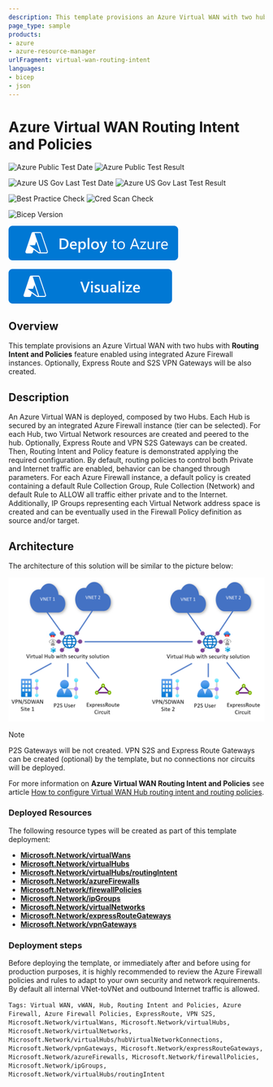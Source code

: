 ```yaml
---
description: This template provisions an Azure Virtual WAN with two hubs with Routing Intent and Policies feature enabled.
page_type: sample
products:
- azure
- azure-resource-manager
urlFragment: virtual-wan-routing-intent
languages:
- bicep
- json
---
```

# Azure Virtual WAN Routing Intent and Policies

![Azure Public Test Date](https://azurequickstartsservice.blob.core.windows.net/badges/quickstarts/microsoft.network/virtual-wan-routing-intent/PublicLastTestDate.svg)
![Azure Public Test Result](https://azurequickstartsservice.blob.core.windows.net/badges/quickstarts/microsoft.network/virtual-wan-routing-intent/PublicDeployment.svg)

![Azure US Gov Last Test Date](https://azurequickstartsservice.blob.core.windows.net/badges/quickstarts/microsoft.network/virtual-wan-routing-intent/FairfaxLastTestDate.svg)
![Azure US Gov Last Test Result](https://azurequickstartsservice.blob.core.windows.net/badges/quickstarts/microsoft.network/virtual-wan-routing-intent/FairfaxDeployment.svg)

![Best Practice Check](https://azurequickstartsservice.blob.core.windows.net/badges/quickstarts/microsoft.network/virtual-wan-routing-intent/BestPracticeResult.svg)
![Cred Scan Check](https://azurequickstartsservice.blob.core.windows.net/badges/quickstarts/microsoft.network/virtual-wan-routing-intent/CredScanResult.svg)

![Bicep Version](https://azurequickstartsservice.blob.core.windows.net/badges/quickstarts/microsoft.network/virtual-wan-routing-intent/BicepVersion.svg)

[![Deploy To Azure](https://raw.githubusercontent.com/Azure/azure-quickstart-templates/master/1-CONTRIBUTION-GUIDE/images/deploytoazure.svg?sanitize=true)](https://portal.azure.com/#create/Microsoft.Template/uri/https%3A%2F%2Fraw.githubusercontent.com%2FAzure%2Fazure-quickstart-templates%2Fmaster%2Fquickstarts%2Fmicrosoft.network%2Fvirtual-wan-routing-intent%2Fazuredeploy.json)

[![Visualize](https://raw.githubusercontent.com/Azure/azure-quickstart-templates/master/1-CONTRIBUTION-GUIDE/images/visualizebutton.svg?sanitize=true)](http://armviz.io/#/?load=https%3A%2F%2Fraw.githubusercontent.com%2FAzure%2Fazure-quickstart-templates%2Fmaster%2Fquickstarts%2Fmicrosoft.network%2Fvirtual-wan-routing-intent%2Fazuredeploy.json)

## Overview

This template provisions an Azure Virtual WAN with two hubs with **Routing Intent and Policies** feature enabled using integrated Azure Firewall instances. Optionally, Express Route and S2S VPN Gateways will be also created.

## Description

An Azure Virtual WAN is deployed, composed by two Hubs. Each Hub is secured by an integrated Azure Firewall instance (tier can be selected). For each Hub, two Virtual Network resources are created and peered to the hub. Optionally, Express Route and VPN S2S Gateways can be created. Then, Routing Intent and Policy feature is demonstrated applying the required configuration. By default, routing policies to control both Private and Internet traffic are enabled, behavior can be changed through parameters. For each Azure Firewall instance, a default policy is created containing a default Rule Collection Group, Rule Collection (Network) and default Rule to ALLOW all traffic either private and to the Internet. Additionally, IP Groups representing each Virtual Network address space is created and can be eventually used in the Firewall Policy definition as source and/or target.

## Architecture

The architecture of this solution will be similar to the picture below:

![Figure 1](images/two-secured-hubs-diagram.png)

> [!NOTE]
> P2S Gateways will be not created. VPN S2S and Express Route Gateways can be created (optional) by the template, but no connections nor circuits will be deployed.

For more information on **Azure Virtual WAN Routing Intent and Policies** see article [How to configure Virtual WAN Hub routing intent and routing policies](https://learn.microsoft.com/azure/virtual-wan/how-to-routing-policies).

### Deployed Resources

The following resource types will be created as part of this template deployment:

- [**Microsoft.Network/virtualWans**](https://learn.microsoft.com/azure/virtual-wan/virtual-wan-about)
- [**Microsoft.Network/virtualHubs**](https://learn.microsoft.com/azure/virtual-wan/virtual-wan-global-transit-network-architecture)
- [**Microsoft.Network/virtualHubs/routingIntent**](https://learn.microsoft.com/azure/virtual-wan/how-to-routing-policies)
- [**Microsoft.Network/azureFirewalls**](https://learn.microsoft.com/azure/firewall/overview)
- [**Microsoft.Network/firewallPolicies**](https://learn.microsoft.com/azure/firewall/policy-rule-sets)
- [**Microsoft.Network/ipGroups**](https://learn.microsoft.com/azure/firewall/ip-groups)
- [**Microsoft.Network/virtualNetworks**](https://learn.microsoft.com/azure/templates/microsoft.network/virtualnetworks)
- [**Microsoft.Network/expressRouteGateways**](https://learn.microsoft.com/azure/expressroute/expressroute-about-virtual-network-gateways)
- [**Microsoft.Network/vpnGateways**](https://learn.microsoft.com/azure/vpn-gateway/vpn-gateway-about-vpngateways)

### Deployment steps

Before deploying the template, or immediately after and before using for production purposes, it is highly recommended to review the Azure Firewall policies and rules to adapt to your own security and network requirements. By default all internal VNet-toVNet and outbound Internet traffic is allowed.

`Tags: Virtual WAN, vWAN, Hub, Routing Intent and Policies, Azure Firewall, Azure Firewall Policies, ExpressRoute, VPN S2S, Microsoft.Network/virtualWans, Microsoft.Network/virtualHubs, Microsoft.Network/virtualNetworks, Microsoft.Network/virtualHubs/hubVirtualNetworkConnections, Microsoft.Network/vpnGateways, Microsoft.Network/expressRouteGateways, Microsoft.Network/azureFirewalls, Microsoft.Network/firewallPolicies, Microsoft.Network/ipGroups, Microsoft.Network/virtualHubs/routingIntent`
